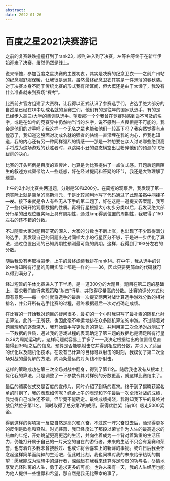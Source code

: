 ```yaml
---
abstract: 
date: 2022-01-26
---
```


# 百度之星2021决赛游记

之前的复赛跌跌撞撞打到了rank23，顺利进入到了决赛，左等右等终于在新年伊始迎来了决赛，虽然仍然是线上。

说来惭愧，参加百度之星决赛的主要初衷，其实是决赛的纪念卫衣——之前广州站的纪念服舒服保暖，让我很是满意，虽然最终纪念卫衣其实是一件薄薄的春秋装。对于决赛本身不同于传统比赛的形式我有所耳闻，但大概还是由于太懒了，我没有什么准备就来到赛场“裸考”。

比赛前夕官方组建了大赛群，让我得以正式认识了参赛选手们。占选手绝大部分的自然是已经在OI中功成名就的竞赛生们，他们有的是往年的国家队选手，有的是已经步入高三/大学的集训队选手。望着那一个个我曾在竞赛时感到遥不可及的名字，或是在如今的竞赛界中仍然响当当的名字，说不感到一点畏惧是不可能的。我会是他们的对手吗？我这样一个无名之辈也能和他们一较高下吗？我突然觉得有点惶恐了，我知道这股面对功成名就的强者的怯懦一直深埋在我的内心，但我也知道，我的内心还有另一种同样强烈的情感——那是一种想要在众人讨论哪些绝顶高手将成为这场游戏的获胜者时，以跳梁小丑的姿态横空出世粉碎他们的预测的飞扬跋扈的决心。

比赛的开头照例是百度的宣传片，也算是为比赛提供了一点仪式感。开题后题目陌生的叙述方式颇带给人一些疑惑，好在经过提问和答疑的环节，我还是大致理解了题意。

上午的2小时比赛共两道题，分别是50和200分。在简短的观察后，我发现了第一题实际上就是简单的高斯消元，于是比较顺利地写了代码通过了此题~~虽然中间挂了一发~~。接下来就是令人有些无从下手的第二题了，好在这是一道提交答案题，我写了一些代码开始观察数据的性质。再将行星根据大小初步分类以后，我发现绝大部分行星的出现位置实际上具有周期性，通过kmp得到位置的周期性，我取得了150左右的还不错的分数。

不过随着大家对题目研究的深入，大家的分数也不断上涨，也出现了不少取得满分的选手。我发现自己的问题出在对同样大小的行星区分不够，于是进一步优化了算法，通过位置出现的已知周期性预测最可能的周期。这样，我得到了193分左右的分数。

随后我没有再取得进步，上午的最终成绩我排在rank14。在中午，我从选手的讨论中得知所有行星的周期实际上都是一样的——36，因此只要更简单的代码就可以得到满分了。

经过短暂的午休比赛进入了下半场，是一道300分的大题目。题目在第二题的基础上，要求我们自行实现策略“射击”行星，并取得尽量高的分数。比赛的评分方式也颇有意思——每一小时就将选手的最后一次提交两两对战计算选手游戏分数的相对排名，并公开所有选手比赛的过程，最终根据最后一次对战确定成绩。

在比赛的一开始我对题目的疑问很多，最初的一个小时我只写了最朴素的随机化射击算法，此外一无所获，也因此毫不幸运地排在众多随机算法的中游。不过随着对题目理解的逐渐深入，我开始着手写更优秀的算法，并利用第二次全场对战测试了一下数据的性质，通过我的游戏过程的表现确定了第三题的数据也是满足所有行星以36为周期运动的。这样问题就容易上手多了——我决定根据给出的位置信息直接得到36帧之后的信息，预算是否能够射击它并得到相应的分数，并引入了适当的优化以及随机化技术。在没有已计算的目标可以射击的时刻，我模仿了第二次全场对战的最优解的方法，向两条最远的对角线不断射击。

这样的策略成功在第三次全场对战中翻身，得到了第11名。随后我也没有从根本上优化我的算法，只是调整了一下参数令其对样例的分数更高，就这样比赛结束了。

最后的颁奖仪式又是百度的宣传片，同时介绍了到场的嘉宾。终于到了揭晓获奖名单的时刻了，我的表现如何呢？综合上午的表现和下午最后一次全场对战的成绩，我觉得自己或许还不错，但毕竟不能确定。最终成绩揭晓，我得知我下午的最终对战仍然位于第11名，同时取得了总分第7的成绩，获得优胜奖（前10）吸走5000奖金。

得到这样的奖项第一反应自然是高兴和兴奋，不过这一阵兴奋过去后，涌现得更多的反倒是欣慰和释然。时光荏苒，我已经度过了那段以荣誉作为人生的最高追求的热血的年纪，开始眺望更高更远的生活，并向往着成为一个背对着繁重的生活压力，仍能打开属于自己的一片天空的自在的游行者。未来的生活不只会有竞赛和荣誉，也有着许多我未曾接触过、也或许将会喜欢上的新鲜的事物。或许日后我会怀念起这样简单而纯粹的生活吧，但此时此刻，我也同样对我的未来给予热切的期望：愿我能成为理想中的游行者，深藏起在我看来还算弥足珍贵的功与名，尽情地享受光怪陆离的人生，勇于追求更多的可能。也许未来有一天，我的人生经历也能为他人提供一些憧憬和希望，那自然是我无比荣幸的事了。